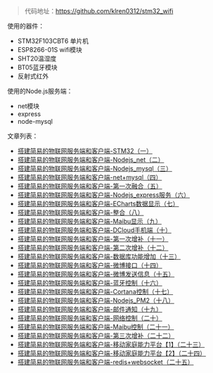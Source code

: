 >代码地址：https://github.com/klren0312/stm32_wifi

使用的器件：

 - STM32F103CBT6 单片机
 - ESP8266-01S wifi模块
 - SHT20温湿度
 - BT05蓝牙模块
 - 反射式红外

使用的Node.js服务端：

 - net模块
 - express
 - node-mysql


文章列表：

 - [搭建简易的物联网服务端和客户端-STM32（一）](http://www.jianshu.com/p/233ce211446f)
 - [搭建简易的物联网服务端和客户端-Nodejs_net（二）](http://www.jianshu.com/p/289683c96346)
 - [搭建简易的物联网服务端和客户端-Nodejs_mysql（三）](http://www.jianshu.com/p/3ec5b5ec53a5)
 - [搭建简易的物联网服务端和客户端-net+mysql（四）](http://www.jianshu.com/p/80eff97e39b6)
 - [搭建简易的物联网服务端和客户端-第一次融合（五）](http://www.jianshu.com/p/16799e256e0a)
 - [搭建简易的物联网服务端和客户端-Nodejs_express服务（六）](http://www.jianshu.com/p/462144651ee8)
 - [搭建简易的物联网服务端和客户端-ECharts数据显示（七）](http://www.jianshu.com/p/855d7fc25d10)
 - [搭建简易的物联网服务端和客户端-整合（八）](http://www.jianshu.com/p/e8ab20c70b5f)
 - [搭建简易的物联网服务端和客户端-Maibu显示（九）](http://www.jianshu.com/p/54af2d858908)
 - [搭建简易的物联网服务端和客户端-DCloud手机端（十）](http://www.jianshu.com/p/61f236902b8b)
 - [搭建简易的物联网服务端和客户端-第一次增补（十一）](http://www.jianshu.com/p/9f19445453a7)
 - [搭建简易的物联网服务端和客户端-第二次增补（十二）](http://www.jianshu.com/p/bf0103f3b783)
 - [搭建简易的物联网服务端和客户端-数据库功能增加（十三）](http://www.jianshu.com/p/b88704af9ac5)
 - [搭建简易的物联网服务端和客户端-微博接口（十四）](http://www.jianshu.com/p/82591f02530a)
 - [搭建简易的物联网服务端和客户端-微博发送信息（十五）](http://www.jianshu.com/p/340110f5de8d)
 - [搭建简易的物联网服务端和客户端-蓝牙控制（十六）](http://www.jianshu.com/p/273ecb73ac9b)
 - [搭建简易的物联网服务端和客户端-Cortana控制（十七）](http://www.jianshu.com/p/6a60c48eefe5)
 - [搭建简易的物联网服务端和客户端-Nodejs_PM2（十八）](http://www.jianshu.com/p/74d4a58eeb3d)
 - [搭建简易的物联网服务端和客户端-邮件通知（十九）](http://www.jianshu.com/p/2a17b2bd57cb)
 - [搭建简易的物联网服务端和客户端-网络控制（二十）](http://www.jianshu.com/p/f21b6665d807)
 - [搭建简易的物联网服务端和客户端-Maibu控制（二十一）](http://www.jianshu.com/p/9d16fac7cd15)
 - [搭建简易的物联网服务端和客户端-第三次增补（二十二）](http://www.jianshu.com/p/206cf7d63555)
 - [搭建简易的物联网服务端和客户端-移动家庭能力平台【1】（二十三）](http://www.jianshu.com/p/2ad5e9df4db7)
 - [搭建简易的物联网服务端和客户端-移动家庭能力平台【2】（二十四）](http://www.jianshu.com/p/e1dd1a668d5b)
 - [搭建简易的物联网服务端和客户端-redis+websocket（二十五）](http://www.jianshu.com/p/10ac501b36fd)



